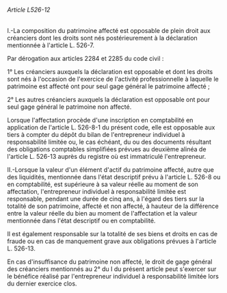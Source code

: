 ###### Article L526-12

I.-La composition du patrimoine affecté est opposable de plein droit aux créanciers dont les droits sont nés postérieurement à la déclaration mentionnée à l'article L. 526-7.

Par dérogation aux articles 2284 et 2285 du code civil :

1° Les créanciers auxquels la déclaration est opposable et dont les droits sont nés à l'occasion de l'exercice de l'activité professionnelle à laquelle le patrimoine est affecté ont pour seul gage général le patrimoine affecté ;

2° Les autres créanciers auxquels la déclaration est opposable ont pour seul gage général le patrimoine non affecté.

Lorsque l'affectation procède d'une inscription en comptabilité en application de l'article L. 526-8-1 du présent code, elle est opposable aux tiers à compter du dépôt du bilan de l'entrepreneur individuel à responsabilité limitée ou, le cas échéant, du ou des documents résultant des obligations comptables simplifiées prévues au deuxième alinéa de l'article L. 526-13 auprès du registre où est immatriculé l'entrepreneur.

II.-Lorsque la valeur d'un élément d'actif du patrimoine affecté, autre que des liquidités, mentionnée dans l'état descriptif prévu à l'article L. 526-8 ou en comptabilité, est supérieure à sa valeur réelle au moment de son affectation, l'entrepreneur individuel à responsabilité limitée est responsable, pendant une durée de cinq ans, à l'égard des tiers sur la totalité de son patrimoine, affecté et non affecté, à hauteur de la différence entre la valeur réelle du bien au moment de l'affectation et la valeur mentionnée dans l'état descriptif ou en comptabilité.

Il est également responsable sur la totalité de ses biens et droits en cas de fraude ou en cas de manquement grave aux obligations prévues à l'article L. 526-13.

En cas d'insuffisance du patrimoine non affecté, le droit de gage général des créanciers mentionnés au 2° du I du présent article peut s'exercer sur le bénéfice réalisé par l'entrepreneur individuel à responsabilité limitée lors du dernier exercice clos.

